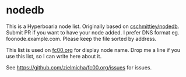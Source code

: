 nodedb
======

This is a Hyperboaria node list. Originally based on [cschmittiey/nodedb](https://github.com/cschmittiey/nodedb).
Submit PR if you want to have your node added. I prefer DNS format eg. foonode.example.com. Please keep the file sorted by address.

This list is used on [fc00.org](http://www.fc00.org/) for display node name. Drop me a line if you use this list, so I can write here about it.

See https://github.com/zielmicha/fc00.org/issues for issues.
